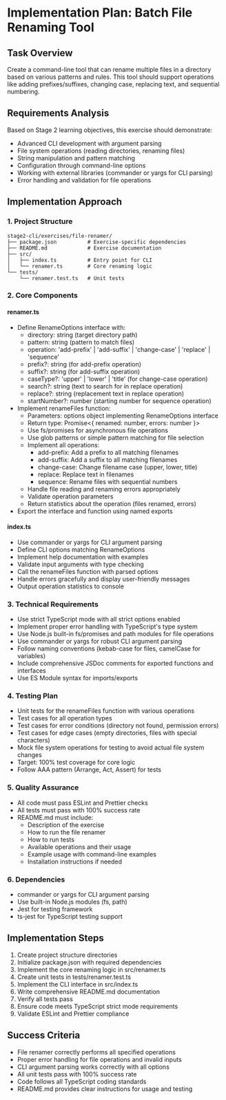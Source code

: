 # Implementation Plan: Batch File Renaming Tool

## Task Overview
Create a command-line tool that can rename multiple files in a directory based on various patterns and rules. This tool should support operations like adding prefixes/suffixes, changing case, replacing text, and sequential numbering.

## Requirements Analysis
Based on Stage 2 learning objectives, this exercise should demonstrate:
- Advanced CLI development with argument parsing
- File system operations (reading directories, renaming files)
- String manipulation and pattern matching
- Configuration through command-line options
- Working with external libraries (commander or yargs for CLI parsing)
- Error handling and validation for file operations

## Implementation Approach

### 1. Project Structure
```
stage2-cli/exercises/file-renamer/
├── package.json          # Exercise-specific dependencies
├── README.md             # Exercise documentation
├── src/
│   ├── index.ts          # Entry point for CLI
│   └── renamer.ts        # Core renaming logic
└── tests/
    └── renamer.test.ts   # Unit tests
```

### 2. Core Components

#### renamer.ts
- Define RenameOptions interface with:
  - directory: string (target directory path)
  - pattern: string (pattern to match files)
  - operation: 'add-prefix' | 'add-suffix' | 'change-case' | 'replace' | 'sequence'
  - prefix?: string (for add-prefix operation)
  - suffix?: string (for add-suffix operation)
  - caseType?: 'upper' | 'lower' | 'title' (for change-case operation)
  - search?: string (text to search for in replace operation)
  - replace?: string (replacement text in replace operation)
  - startNumber?: number (starting number for sequence operation)
- Implement renameFiles function:
  - Parameters: options object implementing RenameOptions interface
  - Return type: Promise<{ renamed: number, errors: number }>
  - Use fs/promises for asynchronous file operations
  - Use glob patterns or simple pattern matching for file selection
  - Implement all operations:
    * add-prefix: Add a prefix to all matching filenames
    * add-suffix: Add a suffix to all matching filenames
    * change-case: Change filename case (upper, lower, title)
    * replace: Replace text in filenames
    * sequence: Rename files with sequential numbers
  - Handle file reading and renaming errors appropriately
  - Validate operation parameters
  - Return statistics about the operation (files renamed, errors)
- Export the interface and function using named exports

#### index.ts
- Use commander or yargs for CLI argument parsing
- Define CLI options matching RenameOptions
- Implement help documentation with examples
- Validate input arguments with type checking
- Call the renameFiles function with parsed options
- Handle errors gracefully and display user-friendly messages
- Output operation statistics to console

### 3. Technical Requirements
- Use strict TypeScript mode with all strict options enabled
- Implement proper error handling with TypeScript's type system
- Use Node.js built-in fs/promises and path modules for file operations
- Use commander or yargs for robust CLI argument parsing
- Follow naming conventions (kebab-case for files, camelCase for variables)
- Include comprehensive JSDoc comments for exported functions and interfaces
- Use ES Module syntax for imports/exports

### 4. Testing Plan
- Unit tests for the renameFiles function with various operations
- Test cases for all operation types
- Test cases for error conditions (directory not found, permission errors)
- Test cases for edge cases (empty directories, files with special characters)
- Mock file system operations for testing to avoid actual file system changes
- Target: 100% test coverage for core logic
- Follow AAA pattern (Arrange, Act, Assert) for tests

### 5. Quality Assurance
- All code must pass ESLint and Prettier checks
- All tests must pass with 100% success rate
- README.md must include:
  - Description of the exercise
  - How to run the file renamer
  - How to run tests
  - Available operations and their usage
  - Example usage with command-line examples
  - Installation instructions if needed

### 6. Dependencies
- commander or yargs for CLI argument parsing
- Use built-in Node.js modules (fs, path)
- Jest for testing framework
- ts-jest for TypeScript testing support

## Implementation Steps
1. Create project structure directories
2. Initialize package.json with required dependencies
3. Implement the core renaming logic in src/renamer.ts
4. Create unit tests in tests/renamer.test.ts
5. Implement the CLI interface in src/index.ts
6. Write comprehensive README.md documentation
7. Verify all tests pass
8. Ensure code meets TypeScript strict mode requirements
9. Validate ESLint and Prettier compliance

## Success Criteria
- File renamer correctly performs all specified operations
- Proper error handling for file operations and invalid inputs
- CLI argument parsing works correctly with all options
- All unit tests pass with 100% success rate
- Code follows all TypeScript coding standards
- README.md provides clear instructions for usage and testing